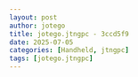 ```yaml
---
layout: post
author: jotego
title: jotego.jtngpc - 3ccd5f9
date: 2025-07-05
categories: [Handheld, jtngpc]
tags: [jotego.jtngpc]
---
```


